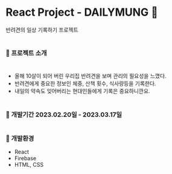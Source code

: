 # React Project - DAILYMUNG 🐶

반려견의 일상 기록하기 프로젝트

#

### 🌈 프로젝트 소개

#

- 올해 10살이 되어 버린 우리집 반려견을 보며 관리의 필요성을 느꼈다.
- 반려견에게 중요한 정보인 체중, 산책 횟수, 식사량등을 기록한다.
- 내일의 약속도 잊어버리는 현대인들에게 기록은 중요하니깐요.

#

### 🍏 개발기간 2023.02.20일 - 2023.03.17일

#

### 🔎 개발환경

- React
- Firebase
- HTML, CSS

#
